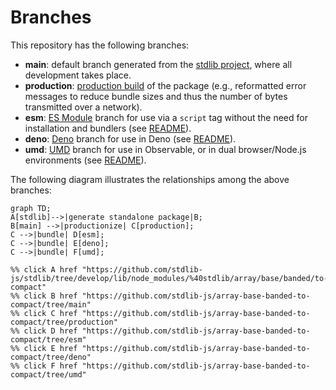 <!--

@license Apache-2.0

Copyright (c) 2022 The Stdlib Authors.

Licensed under the Apache License, Version 2.0 (the "License");
you may not use this file except in compliance with the License.
You may obtain a copy of the License at

    http://www.apache.org/licenses/LICENSE-2.0

Unless required by applicable law or agreed to in writing, software
distributed under the License is distributed on an "AS IS" BASIS,
WITHOUT WARRANTIES OR CONDITIONS OF ANY KIND, either express or implied.
See the License for the specific language governing permissions and
limitations under the License.

-->

# Branches

This repository has the following branches:

-   **main**: default branch generated from the [stdlib project][stdlib-url], where all development takes place.
-   **production**: [production build][production-url] of the package (e.g., reformatted error messages to reduce bundle sizes and thus the number of bytes transmitted over a network).
-   **esm**: [ES Module][esm-url] branch for use via a `script` tag without the need for installation and bundlers (see [README][esm-readme]).
-   **deno**: [Deno][deno-url] branch for use in Deno (see [README][deno-readme]).
-   **umd**: [UMD][umd-url] branch for use in Observable, or in dual browser/Node.js environments (see [README][umd-readme]).

The following diagram illustrates the relationships among the above branches:

```mermaid
graph TD;
A[stdlib]-->|generate standalone package|B;
B[main] -->|productionize| C[production];
C -->|bundle| D[esm];
C -->|bundle| E[deno];
C -->|bundle| F[umd];

%% click A href "https://github.com/stdlib-js/stdlib/tree/develop/lib/node_modules/%40stdlib/array/base/banded/to-compact"
%% click B href "https://github.com/stdlib-js/array-base-banded-to-compact/tree/main"
%% click C href "https://github.com/stdlib-js/array-base-banded-to-compact/tree/production"
%% click D href "https://github.com/stdlib-js/array-base-banded-to-compact/tree/esm"
%% click E href "https://github.com/stdlib-js/array-base-banded-to-compact/tree/deno"
%% click F href "https://github.com/stdlib-js/array-base-banded-to-compact/tree/umd"
```

[stdlib-url]: https://github.com/stdlib-js/stdlib/tree/develop/lib/node_modules/%40stdlib/array/base/banded/to-compact
[production-url]: https://github.com/stdlib-js/array-base-banded-to-compact/tree/production
[deno-url]: https://github.com/stdlib-js/array-base-banded-to-compact/tree/deno
[deno-readme]: https://github.com/stdlib-js/array-base-banded-to-compact/blob/deno/README.md
[umd-url]: https://github.com/stdlib-js/array-base-banded-to-compact/tree/umd
[umd-readme]: https://github.com/stdlib-js/array-base-banded-to-compact/blob/umd/README.md
[esm-url]: https://github.com/stdlib-js/array-base-banded-to-compact/tree/esm
[esm-readme]: https://github.com/stdlib-js/array-base-banded-to-compact/blob/esm/README.md